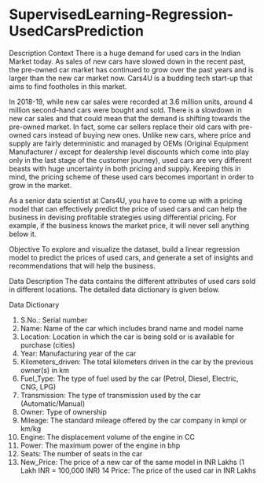 # SupervisedLearning-Regression-UsedCarsPrediction
Description
Context
There is a huge demand for used cars in the Indian Market today. As sales of new cars have slowed down in the recent past, the pre-owned car market has continued to grow over the past years and is larger than the new car market now. Cars4U is a budding tech start-up that aims to find footholes in this market.

In 2018-19, while new car sales were recorded at 3.6 million units, around 4 million second-hand cars were bought and sold. There is a slowdown in new car sales and that could mean that the demand is shifting towards the pre-owned market. In fact, some car sellers replace their old cars with pre-owned cars instead of buying new ones. Unlike new cars, where price and supply are fairly deterministic and managed by OEMs (Original Equipment Manufacturer / except for dealership level discounts which come into play only in the last stage of the customer journey), used cars are very different beasts with huge uncertainty in both pricing and supply. Keeping this in mind, the pricing scheme of these used cars becomes important in order to grow in the market.

As a senior data scientist at Cars4U, you have to come up with a pricing model that can effectively predict the price of used cars and can help the business in devising profitable strategies using differential pricing. For example, if the business knows the market price, it will never sell anything below it.

 

Objective
To explore and visualize the dataset, build a linear regression model to predict the prices of used cars, and generate a set of insights and recommendations that will help the business.

 

Data Description
The data contains the different attributes of used cars sold in different locations. The detailed data dictionary is given below.

Data Dictionary

1. S.No.: Serial number
2. Name: Name of the car which includes brand name and model name
3. Location: Location in which the car is being sold or is available for purchase (cities)
4. Year: Manufacturing year of the car
5. Kilometers_driven: The total kilometers driven in the car by the previous owner(s) in km
6. Fuel_Type: The type of fuel used by the car (Petrol, Diesel, Electric, CNG, LPG)
7. Transmission: The type of transmission used by the car (Automatic/Manual)
8. Owner: Type of ownership
9. Mileage: The standard mileage offered by the car company in kmpl or km/kg
10. Engine: The displacement volume of the engine in CC
11. Power: The maximum power of the engine in bhp
12. Seats: The number of seats in the car
13. New_Price: The price of a new car of the same model in INR Lakhs (1 Lakh INR = 100,000 INR)
14 Price: The price of the used car in INR Lakhs
